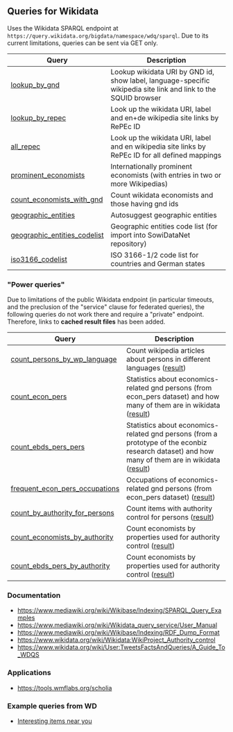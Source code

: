 ## Queries for Wikidata

Uses the Wikidata SPARQL endpoint at
`https://query.wikidata.org/bigdata/namespace/wdq/sparql`. Due to its current
limitations, queries can be sent via GET only.

Query | Description
------|------------
[lookup_by_gnd](http://zbw.eu/beta/sparql-lab/?endpoint=https://query.wikidata.org/bigdata/namespace/wdq/sparql&queryRef=https://api.github.com/repos/jneubert/sparql-queries/contents/wikidata/lookup_by_gnd.rq) | Lookup wikidata URI by GND id, show label, language-specific wikipedia site link and link to the SQUID browser 
[lookup_by_repec](http://zbw.eu/beta/sparql-lab/?endpoint=https://query.wikidata.org/bigdata/namespace/wdq/sparql&queryRef=https://api.github.com/repos/jneubert/sparql-queries/contents/wikidata/lookup_by_repec.rq) | Look up the wikidata URI, label and en+de wikipedia site links by RePEc ID
[all_repec](http://zbw.eu/beta/sparql-lab/?endpoint=https://query.wikidata.org/bigdata/namespace/wdq/sparql&queryRef=https://api.github.com/repos/jneubert/sparql-queries/contents/wikidata/all_repec.rq) | Look up the wikidata URI, label and en wikipedia site links by RePEc ID for all defined mappings
[prominent_economists](http://zbw.eu/beta/sparql-lab/?endpoint=https://query.wikidata.org/bigdata/namespace/wdq/sparql&queryRef=https://api.github.com/repos/jneubert/sparql-queries/contents/wikidata/prominent_economists.rq) | Internationally prominent economists (with entries in two or more Wikipedias)
[count_economists_with_gnd](http://zbw.eu/beta/sparql-lab/?endpoint=https://query.wikidata.org/bigdata/namespace/wdq/sparql&queryRef=https://api.github.com/repos/jneubert/sparql-queries/contents/wikidata/count_economists_with_gnd.rq) | Count wikidata economists and those having gnd ids
[geographic_entities](http://zbw.eu/beta/sparql-lab/?endpoint=https://query.wikidata.org/bigdata/namespace/wdq/sparql&queryRef=https://api.github.com/repos/jneubert/sparql-queries/contents/wikidata/geographic_entities.rq) | Autosuggest geographic entities
[geographic_entities_codelist](http://zbw.eu/beta/sparql-lab/?endpoint=https://query.wikidata.org/bigdata/namespace/wdq/sparql&queryRef=https://api.github.com/repos/jneubert/sparql-queries/contents/wikidata/geographic_entities_codelist.rq) | Geographic entities code list (for import into SowiDataNet repository) 
[iso3166_codelist](http://zbw.eu/beta/sparql-lab/?endpoint=https://query.wikidata.org/bigdata/namespace/wdq/sparql&queryRef=https://api.github.com/repos/jneubert/sparql-queries/contents/wikidata/iso3166_codelist.rq) | ISO 3166-1/2 code list for countries and German states


### "Power queries"

Due to limitations of the public Wikidata endpoint (in particular timeouts,
and the preclusion of the "service" clause for federated queries), the
following queries do not work there and require a "private" endpoint.
Therefore, links to __cached result files__ has been added.

Query | Description
------|------------
[count_persons_by_wp_language](http://zbw.eu/beta/sparql-lab/?endpoint=http://172.16.10.102:3030/wikidata/query&queryRef=https://api.github.com/repos/jneubert/sparql-queries/contents/wikidata/count_persons_by_wp_language.rq) | Count wikipedia articles about persons in different languages ([result](http://zbw.eu/beta/sparql-lab/result?resultRef=https://api.github.com/repos/jneubert/sparql-queries/contents/wikidata/results/count_persons_by_wp_language.wikidata_2016-11-07.json))
[count_econ_pers](http://zbw.eu/beta/sparql-lab/?endpoint=http://172.16.10.102:3030/wikidata/query&queryRef=https://api.github.com/repos/jneubert/sparql-queries/contents/wikidata/count_econ_pers.rq) | Statistics about economics-related gnd persons (from econ_pers dataset) and how many of them are in wikidata ([result](http://zbw.eu/beta/sparql-lab/result?resultRef=https://api.github.com/repos/jneubert/sparql-queries/contents/wikidata/results/count_econ_pers.wikidata_2016-11-07.econ_pers_2015-07.json))
[count_ebds_pers_pers](http://zbw.eu/beta/sparql-lab/?endpoint=http://172.16.10.102:3030/wikidata/query&queryRef=https://api.github.com/repos/jneubert/sparql-queries/contents/wikidata/count_ebds_pers.rq) | Statistics about economics-related gnd persons (from a prototype of the econbiz research dataset) and how many of them are in wikidata ([result](http://zbw.eu/beta/sparql-lab/result?resultRef=https://api.github.com/repos/jneubert/sparql-queries/contents/wikidata/results/count_ebds_pers.wikidata_2016-11-07.ebds_2016-11-18.json))
[frequent_econ_pers_occupations](http://zbw.eu/beta/sparql-lab/?endpoint=http://172.16.10.102:3030/wikidata/query&queryRef=https://api.github.com/repos/jneubert/sparql-queries/contents/wikidata/frequent_econ_pers_occupations.rq) | Occupations of economics-related gnd persons (from econ_pers dataset) ([result](http://zbw.eu/beta/sparql-lab/result?resultRef=https://api.github.com/repos/jneubert/sparql-queries/contents/wikidata/results/frequent_econ_pers_occupations.wikidata_2016-11-07.econ_pers_2015-07.json))
[count_by_authority_for_persons](http://zbw.eu/beta/sparql-lab/?endpoint=http://172.16.10.102:3030/wikidata/query&queryRef=https://api.github.com/repos/jneubert/sparql-queries/contents/wikidata/count_by_authority_for_persons.rq) | Count items with authority control for persons ([result](http://zbw.eu/beta/sparql-lab/result?resultRef=https://api.github.com/repos/jneubert/sparql-queries/contents/wikidata/results/count_by_authority_for_persons.wikidata_2016-11-07.json))
[count_economists_by_authority](http://zbw.eu/beta/sparql-lab/?endpoint=http://172.16.10.102:3030/wikidata/query&queryRef=https://api.github.com/repos/jneubert/sparql-queries/contents/wikidata/count_economists_by_authority.rq) | Count economists by properties used for authority control ([result](http://zbw.eu/beta/sparql-lab/result?resultRef=https://api.github.com/repos/jneubert/sparql-queries/contents/wikidata/results/count_economists_by_authority.wikidata_2016-11-07.json))
[count_ebds_pers_by_authority](http://zbw.eu/beta/sparql-lab/?endpoint=http://172.16.10.102:3030/wikidata/query&queryRef=https://api.github.com/repos/jneubert/sparql-queries/contents/wikidata/count_ebds_pers_by_authority.rq) | Count economists by properties used for authority control ([result](http://zbw.eu/beta/sparql-lab/result?resultRef=https://api.github.com/repos/jneubert/sparql-queries/contents/wikidata/results/count_ebds_pers_by_authority.wikidata_2016-11-07.ebds_2016-11-18.gnd_2016-09.json))



### Documentation

- https://www.mediawiki.org/wiki/Wikibase/Indexing/SPARQL_Query_Examples
- https://www.mediawiki.org/wiki/Wikidata_query_service/User_Manual
- https://www.mediawiki.org/wiki/Wikibase/Indexing/RDF_Dump_Format
- https://www.wikidata.org/wiki/Wikidata:WikiProject_Authority_control
- https://www.wikidata.org/wiki/User:TweetsFactsAndQueries/A_Guide_To_WDQS

### Applications

- https://tools.wmflabs.org/scholia

### Example queries from WD

- [Interesting items near you](https://query.wikidata.org/#%23defaultView%3AMap%0ASELECT%20%3Fitem%20%3FitemLabel%20%3Fcoords%20%3FstatementCount%20WHERE%20%7B%0A%20%20BIND%28wd%3AQ6451%20AS%20%3Flocation%29.%20%23%20WMDE%20office%3B%20insert%20your%20location%20here%21%0A%20%20%3Flocation%20wdt%3AP625%20%3FlocationCoords.%0A%20%20SERVICE%20wikibase%3Aaround%20%7B%0A%20%20%20%20%3Fitem%20wdt%3AP625%20%3Fcoords.%0A%20%20%20%20bd%3AserviceParam%20wikibase%3Acenter%20%3FlocationCoords%3B%0A%20%20%20%20%20%20%20%20%20%20%20%20%20%20%20%20%20%20%20%20wikibase%3Aradius%2050.%0A%20%20%7D%0A%20%20MINUS%20%7B%20%3Fitem%20wdt%3AP31%2Fwdt%3AP279%2a%20wd%3AQ1496967.%20%7D%20%23%20territorial%20entities%20%28cities%2C%20%E2%80%A6%29%20are%20boring%0A%20%20%3Fitem%20%5Eschema%3Aabout%3F%2Fwikibase%3Astatements%20%3FstatementCount.%0A%20%20FILTER%28%3FstatementCount%20%3E%3D%2015%29.%0A%20%20SERVICE%20wikibase%3Alabel%20%7B%20bd%3AserviceParam%20wikibase%3Alanguage%20%22en%22%2C%20%22de%22.%20%7D%0A%7D)
